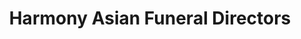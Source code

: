 ---
title: "Harmony Asian Funeral Directors"
url: /derby/harmony-asian-funeral-directors/
shop: Bestattungen
---